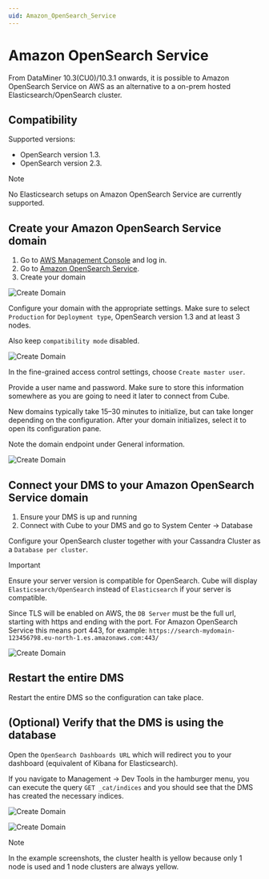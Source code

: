 ```yaml
---
uid: Amazon_OpenSearch_Service
---
```


# Amazon OpenSearch Service

From DataMiner 10.3(CU0)/10.3.1 onwards, it is possible to Amazon OpenSearch Service on AWS as an alternative to a on-prem hosted Elasticsearch/OpenSearch cluster.

## Compatibility

Supported versions:

- OpenSearch version 1.3.
- OpenSearch version 2.3.

> [!NOTE]
> No Elasticsearch setups on Amazon OpenSearch Service are currently supported.

## Create your Amazon OpenSearch Service domain

1. Go to [AWS Management Console](https://aws.amazon.com/console/) and log in.
1. Go to [Amazon OpenSearch Service](https://aws.amazon.com/opensearch-service/).
1. Create your domain

![Create Domain](~/user-guide/images/Amazon_OpenSearch_CreateDomain.png)

Configure your domain with the appropriate settings.
Make sure to select `Production` for `Deployment type`, OpenSearch version 1.3 and at least 3 nodes.

Also keep `compatibility mode` disabled.

![Create Domain](~/user-guide/images/Amazon_OpenSearch_DeploymentType.png)

In the fine-grained access control settings, choose `Create master user`.

Provide a user name and password. Make sure to store this information somewhere as you are going to need it later to connect from Cube.

New domains typically take 15–30 minutes to initialize, but can take longer depending on the configuration. After your domain initializes, select it to open its configuration pane.

Note the domain endpoint under General information.

![Create Domain](~/user-guide/images/Amazon_OpenSearch_DomainEndpoint.png)

## Connect your DMS to your Amazon OpenSearch Service domain

1. Ensure your DMS is up and running
1. Connect with Cube to your DMS and go to System Center -> Database

Configure your OpenSearch cluster together with your Cassandra Cluster as a `Database per cluster`.

> [!IMPORTANT]
> Ensure your server version is compatible for OpenSearch. Cube will display `Elasticsearch/OpenSearch` instead of `Elasticsearch` if your server is compatible.
>
> Since TLS will be enabled on AWS, the `DB Server` must be the full url, starting with https and ending with the port. For Amazon OpenSearch Service this means port 443, for example: `https://search-mydomain-123456798.eu-north-1.es.amazonaws.com:443/`

![Create Domain](~/user-guide/images/Amazon_OpenSearch_CubeConfig.png)

## Restart the entire DMS

Restart the entire DMS so the configuration can take place.

## (Optional) Verify that the DMS is using the database

Open the `OpenSearch Dashboards URL` which will redirect you to your dashboard (equivalent of Kibana for Elasticsearch).

If you navigate to Management -> Dev Tools in the hamburger menu, you can execute the query `GET _cat/indices` and you should see that the DMS has created the necessary indices.

![Create Domain](~/user-guide/images/Amazon_OpenSearch_DevTools.png)

![Create Domain](~/user-guide/images/Amazon_OpenSearch_CatIndices.png)

> [!NOTE]
> In the example screenshots, the cluster health is yellow because only 1 node is used and 1 node clusters are always yellow.
